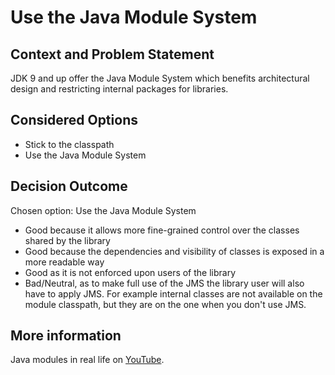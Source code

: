 # Use the Java Module System

## Context and Problem Statement

JDK 9 and up offer the Java Module System which benefits architectural design and restricting internal packages for libraries.

## Considered Options

* Stick to the classpath
* Use the Java Module System

## Decision Outcome

Chosen option: Use the Java Module System
* Good because it allows more fine-grained control over the classes shared by the library
* Good because the dependencies and visibility of classes is exposed in a more readable way
* Good as it is not enforced upon users of the library
* Bad/Neutral, as to make full use of the JMS the library user will also have to apply JMS. For example internal classes are not available on the module classpath, but they are on the one when you don't use JMS.

## More information
Java modules in real life on [YouTube](https://www.youtube.com/watch?v=UqnwQp1uHuY).